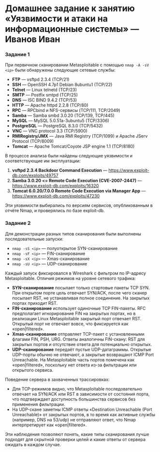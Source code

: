 # Домашнее задание к занятию «Уязвимости и атаки на информационные системы» — Иванов Иван

### Задание 1

При первичном сканировании Metasploitable с помощью `nmap -A -sV <ip>` были обнаружены следующие сетевые службы:

- **FTP** — vsftpd 2.3.4 (TCP/21)
- **SSH** — OpenSSH 4.7p1 Debian 8ubuntu1 (TCP/22)
- **Telnet** — Linux telnetd (TCP/23)
- **SMTP** — Postfix smtpd (TCP/25)
- **DNS** — ISC BIND 9.4.2 (TCP/53)
- **HTTP** — Apache httpd 2.2.8 (TCP/80)
- **RPC** — RPCbind и NFS-сервисы (TCP/111, TCP/2049)
- **Samba** — Samba smbd 3.0.20 (TCP/139, TCP/445)
- **MySQL** — MySQL 5.0.51a-3ubuntu5 (TCP/3306)
- **PostgreSQL** — PostgreSQL 8.3.0 (TCP/5432)
- **VNC** — VNC protocol 3.3 (TCP/5900)
- **RMIRegistry/JMX** — Java RMI Registry (TCP/1099) и Apache JServ Protocol (TCP/8009)
- **Tomcat** — Apache Tomcat/Coyote JSP engine 1.1 (TCP/8180)

В процессе анализа были найдены следующие уязвимости и соответствующие им эксплуатации:

1. **vsftpd 2.3.4 Backdoor Command Execution** — https://www.exploit-db.com/exploits/49757
2. **Samba 3.0.20 <= Remote Code Execution (CVE-2007-2447)** — https://www.exploit-db.com/exploits/16320
3. **Tomcat 6.0.20/7.0.0 Remote Code Execution via Manager App** — https://www.exploit-db.com/exploits/47230

Эти уязвимости выбирались по версиям сервисов, опубликованным в отчёте Nmap, и проверялись по базе exploit-db.

### Задание 2

Для демонстрации разных типов сканирования были выполнены последовательные запуски:

- `nmap -sS <ip>` — полуоткрытое SYN-сканирование
- `nmap -sF <ip>` — FIN-сканирование
- `nmap -sX <ip>` — Xmas-сканирование
- `nmap -sU <ip>` — UDP-сканирование

Каждый запуск фиксировался в Wireshark с фильтром по IP-адресу Metasploitable. Отличия режимов на уровне сетевого трафика:

- **SYN-сканирование** посылает только стартовые пакеты TCP SYN. При открытом порте цель отвечает SYN/ACK, после чего сканер посылает RST, не устанавливая полное соединение. На закрытых портах приходит RST.
- **FIN-сканирование** использует одиночные TCP FIN-пакеты. RFC предполагает игнорирование FIN на закрытых портах, но в реализации Linux Metasploitable закрытый порт отвечает RST. Открытый порт не отвечает вовсе, что фиксируется как «open|filtered».
- **Xmas-сканирование** отправляет TCP-пакет с установленными флагами FIN, PSH, URG. Ответы аналогичны FIN-скану: RST для закрытых портов и отсутствие ответа для потенциально открытых.
- **UDP-сканирование** передаёт пустые UDP-датаграммы. Открытые UDP-порты обычно не отвечают, а закрытые возвращают ICMP Port Unreachable. На Metasploitable часть портов помечена как «open|filtered», поскольку нет ответа из-за фильтрации или открытого сервиса.

Поведение сервера в захваченных трассировках:

- Для TCP-режимов видно, что Metasploitable последовательно отвечает на SYN/ACK или RST в зависимости от состояния порта, что подтверждает доступность большинства сервисов без применения фильтрации.
- На UDP-скане заметны ICMP ответы «Destination Unreachable (Port Unreachable)» от закрытых портов, в то время как активные службы (например, DNS на 53/udp) не отправляют ответ, что Nmap интерпретирует как «open|filtered».

Эти наблюдения позволяют понять, какие типы сканирования лучше подходят для скрытной проверки целей и какие ответы от сервера ожидать в каждом случае.
